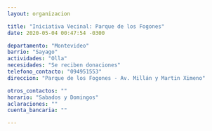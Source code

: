 ```yaml
---
layout: organizacion

title: "Iniciativa Vecinal: Parque de los Fogones"
date: 2020-05-04 00:47:54 -0300

departamento: "Montevideo"
barrio: "Sayago"
actividades: "Olla"
necesidades: "Se reciben donaciones"
telefono_contacto: "094951553"
direccion: "Parque de los Fogones - Av. Millán y Martin Ximeno"

otros_contactos: ""
horario: "Sabados y Domingos"
aclaraciones: ""
cuenta_bancaria: ""

---
```

